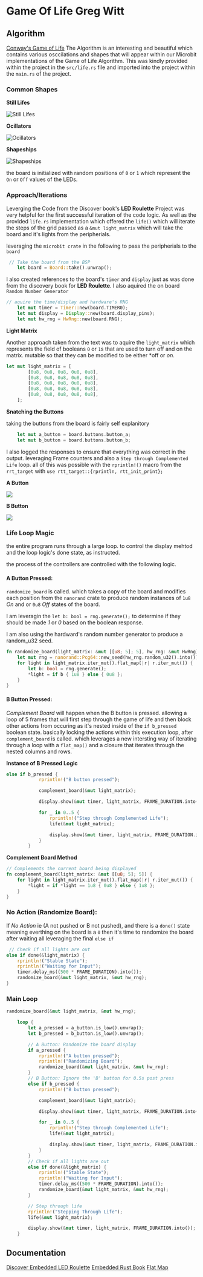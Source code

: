 
# Game Of Life Greg Witt

## Algorithm

[Conway's Game of Life](https://en.wikipedia.org/wiki/Conway%27s_Game_of_Life) The Algorithm is an interesting and beautiful which contains various osccilations and shapes that will appear within our Microbit implementations of the Game of Life Algorithm. This was kindly provided within the project in the `src/life.rs` file and imported into the project within the `main.rs` of the project. 

### Common Shapes

**Still Lifes**

![Still Lifes](./imgs/still-life.png)

**Ocillators**

![Ocillators](./imgs/oscillators.png)

**Shapeships**

![Shapeships](./imgs/spaceships.png)


the board is initialized with random positions of `0` or `1` which represent the `On` or `Off` values of the LEDs.


### Approach/Iterations 

Leverging the Code from the Discover book's **LED Roulette** Project was very helpful for the first successful iteration of the code logic. As well as the provided `life.rs` implementation which offered the `life()` which will iterate the steps of the grid passed as a `&mut light_matrix` which will take the board and it's lights from the peripherials.

leveraging the `microbit crate` in the following to pass the peripherials to the `board`

```rust
 // Take the board from the BSP
    let board = Board::take().unwrap();
```

I also created references to the board's `timer` and `display` just as was done from the discovery book for **LED Roulette**. I also aquired the on board `Random Number Generator`

```rust
// aquire the time/display and hardware's RNG
    let mut timer = Timer::new(board.TIMER0);
    let mut display = Display::new(board.display_pins);
    let mut hw_rng = HwRng::new(board.RNG);
```

**Light Matrix**

Another approach taken from the text was to aquire the `light_matrix` which represents the field of booleans `0` or `1`s that are used to turn off and on the matrix.
mutable so that they can be modified to be either *off or *on*. 

```rust
let mut light_matrix = [
        [0u8, 0u8, 0u8, 0u8, 0u8],
        [0u8, 0u8, 0u8, 0u8, 0u8],
        [0u8, 0u8, 0u8, 0u8, 0u8],
        [0u8, 0u8, 0u8, 0u8, 0u8],
        [0u8, 0u8, 0u8, 0u8, 0u8],
    ];
```

**Snatching the Buttons**

taking the buttons from the board is fairly self explanitory

```rust
    let mut a_button = board.buttons.button_a;
    let mut b_button = board.buttons.button_b;
```

I also logged the responses to ensure that everything was correct in the output. leveraging Frame counters and also a `Step through Complemented Life` loop. all of this was possible with the `rprintln!()` macro from the `rrt_target` with `use rtt_target::{rprintln, rtt_init_print};`

**A Button**

![](./imgs/A-button-hit.png)

**B Button** 

![](./imgs/B-button-hit.png)

### Life Loop Magic

the entire program runs through a large loop. to control the display mehtod and the loop logic's done state, as instructed. 

the process of the controllers are controlled with the following logic.

#### A Button Pressed: 

`randomize_board` is called. which takes a copy of the board and modifies each position from the `nanorand` crate to produce random instances of `1u8` *On* and or `0u8` *Off* states of the board. 

I am leveragin the `let b: bool = rng.generate();` to determine if they should be made *1* or *0* based on the boolean response.

I am also using the hardward's random number generator to produce a random_u32 seed.

```rust 
fn randomize_board(light_matrix: &mut [[u8; 5]; 5], hw_rng: &mut HwRng) {
    let mut rng = nanorand::Pcg64::new_seed(hw_rng.random_u32().into());
    for light in light_matrix.iter_mut().flat_map(|r| r.iter_mut()) {
        let b: bool = rng.generate();
        *light = if b { 1u8 } else { 0u8 };
    }
}
```

#### B Button Pressed:

*Complement Board* will happen when the B button is pressed. allowing a loop of 5 frames that will first step through the game of life and then block other actions from occuring as it's nested inside of the `if b_pressed` boolean state. basically locking the actions within this execution loop, after `complement_board` is called. which leverages a new intersting way of iterating through a loop with a `flat_map()` and a closure that iterates through the nested columns and rows.

**Instance of B Pressed Logic**

```rust
else if b_pressed {
            rprintln!("B button pressed");

            complement_board(&mut light_matrix);

            display.show(&mut timer, light_matrix, FRAME_DURATION.into());

            for _ in 0..5 {
                rprintln!("Step through Complemented Life");
                life(&mut light_matrix);

                display.show(&mut timer, light_matrix, FRAME_DURATION.into());
            }
        }
```

**Complement Board Method**

```rust
// Complements the current board being displayed
fn complement_board(light_matrix: &mut [[u8; 5]; 5]) {
    for light in light_matrix.iter_mut().flat_map(|r| r.iter_mut()) {
        *light = if *light == 1u8 { 0u8 } else { 1u8 };
    }
}
```


### No Action (Randomize Board):

If *No Action* ie (A not pushed or B not pushed), and there is a `done()` state meaning everthing on the board is a `0` then it's time to randomize the board after waiting 
all leveraging the final `else if`

```rust
 // Check if all lights are out
else if done(&light_matrix) {
    rprintln!("Stable State");
    rprintln!("Waiting for Input");
    timer.delay_ms((500 * FRAME_DURATION).into());
    randomize_board(&mut light_matrix, &mut hw_rng);
}
```


### Main Loop

```rust
randomize_board(&mut light_matrix, &mut hw_rng);

    loop {
        let a_pressed = a_button.is_low().unwrap();
        let b_pressed = b_button.is_low().unwrap();

        // A Button: Randomize the board display
        if a_pressed {
            rprintln!("A button pressed");
            rprintln!("Randomizing Board");
            randomize_board(&mut light_matrix, &mut hw_rng);
        }
        // B Button: Ignore the 'B' button for 0.5s post press
        else if b_pressed {
            rprintln!("B button pressed");

            complement_board(&mut light_matrix);

            display.show(&mut timer, light_matrix, FRAME_DURATION.into());

            for _ in 0..5 {
                rprintln!("Step through Complemented Life");
                life(&mut light_matrix);

                display.show(&mut timer, light_matrix, FRAME_DURATION.into());
            }
        }
        // Check if all lights are out
        else if done(&light_matrix) {
            rprintln!("Stable State");
            rprintln!("Waiting for Input");
            timer.delay_ms((500 * FRAME_DURATION).into());
            randomize_board(&mut light_matrix, &mut hw_rng);
        }

        // Step through life
        rprintln!("Stepping Through Life");
        life(&mut light_matrix);

        display.show(&mut timer, light_matrix, FRAME_DURATION.into());
    }
```


## Documentation 

[Discover Embedded LED Roulette](https://docs.rust-embedded.org/discovery-mb2/08-led-roulette/my-solution.html)
[Embedded Rust Book](https://docs.rust-embedded.org/book/start/panicking.html)
[Flat Map](https://doc.rust-lang.org/std/iter/struct.FlatMap.html)